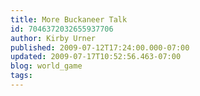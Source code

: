 ```yaml
---
title: More Buckaneer Talk
id: 7046372032655937706
author: Kirby Urner
published: 2009-07-12T17:24:00.000-07:00
updated: 2009-07-17T10:52:56.463-07:00
blog: world_game
tags: 
---
```


